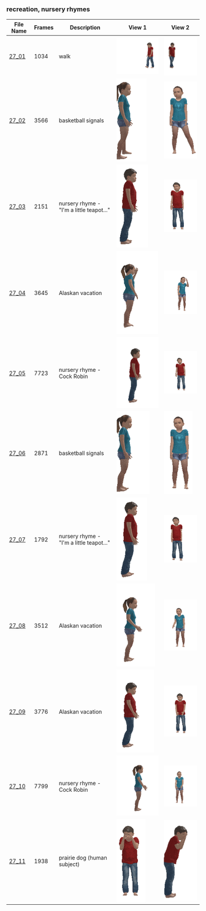 ### recreation, nursery rhymes
|File Name|Frames|Description|View 1|View 2|
|-|-|-|-|-|
|[27_01](https://github.com/Shriinivas/cmubvh/raw/main/Sequence-020-029/27/Data/27_01.zip)|1034|walk|<img src="https://github.com/Shriinivas/cmubvhgifs/blob/main/Sequence-020-029/27/27_01_0.gif"/>|<img src="https://github.com/Shriinivas/cmubvhgifs/blob/main/Sequence-020-029/27/27_01_1.gif"/>|
|[27_02](https://github.com/Shriinivas/cmubvh/raw/main/Sequence-020-029/27/Data/27_02.zip)|3566|basketball signals|<img src="https://github.com/Shriinivas/cmubvhgifs/blob/main/Sequence-020-029/27/27_02_0.gif"/>|<img src="https://github.com/Shriinivas/cmubvhgifs/blob/main/Sequence-020-029/27/27_02_1.gif"/>|
|[27_03](https://github.com/Shriinivas/cmubvh/raw/main/Sequence-020-029/27/Data/27_03.zip)|2151|nursery rhyme - "I'm a little teapot..."|<img src="https://github.com/Shriinivas/cmubvhgifs/blob/main/Sequence-020-029/27/27_03_0.gif"/>|<img src="https://github.com/Shriinivas/cmubvhgifs/blob/main/Sequence-020-029/27/27_03_1.gif"/>|
|[27_04](https://github.com/Shriinivas/cmubvh/raw/main/Sequence-020-029/27/Data/27_04.zip)|3645|Alaskan vacation|<img src="https://github.com/Shriinivas/cmubvhgifs/blob/main/Sequence-020-029/27/27_04_0.gif"/>|<img src="https://github.com/Shriinivas/cmubvhgifs/blob/main/Sequence-020-029/27/27_04_1.gif"/>|
|[27_05](https://github.com/Shriinivas/cmubvh/raw/main/Sequence-020-029/27/Data/27_05.zip)|7723|nursery rhyme - Cock Robin|<img src="https://github.com/Shriinivas/cmubvhgifs/blob/main/Sequence-020-029/27/27_05_0.gif"/>|<img src="https://github.com/Shriinivas/cmubvhgifs/blob/main/Sequence-020-029/27/27_05_1.gif"/>|
|[27_06](https://github.com/Shriinivas/cmubvh/raw/main/Sequence-020-029/27/Data/27_06.zip)|2871|basketball signals|<img src="https://github.com/Shriinivas/cmubvhgifs/blob/main/Sequence-020-029/27/27_06_0.gif"/>|<img src="https://github.com/Shriinivas/cmubvhgifs/blob/main/Sequence-020-029/27/27_06_1.gif"/>|
|[27_07](https://github.com/Shriinivas/cmubvh/raw/main/Sequence-020-029/27/Data/27_07.zip)|1792|nursery rhyme - "I'm a little teapot..."|<img src="https://github.com/Shriinivas/cmubvhgifs/blob/main/Sequence-020-029/27/27_07_0.gif"/>|<img src="https://github.com/Shriinivas/cmubvhgifs/blob/main/Sequence-020-029/27/27_07_1.gif"/>|
|[27_08](https://github.com/Shriinivas/cmubvh/raw/main/Sequence-020-029/27/Data/27_08.zip)|3512|Alaskan vacation|<img src="https://github.com/Shriinivas/cmubvhgifs/blob/main/Sequence-020-029/27/27_08_0.gif"/>|<img src="https://github.com/Shriinivas/cmubvhgifs/blob/main/Sequence-020-029/27/27_08_1.gif"/>|
|[27_09](https://github.com/Shriinivas/cmubvh/raw/main/Sequence-020-029/27/Data/27_09.zip)|3776|Alaskan vacation|<img src="https://github.com/Shriinivas/cmubvhgifs/blob/main/Sequence-020-029/27/27_09_0.gif"/>|<img src="https://github.com/Shriinivas/cmubvhgifs/blob/main/Sequence-020-029/27/27_09_1.gif"/>|
|[27_10](https://github.com/Shriinivas/cmubvh/raw/main/Sequence-020-029/27/Data/27_10.zip)|7799|nursery rhyme - Cock Robin|<img src="https://github.com/Shriinivas/cmubvhgifs/blob/main/Sequence-020-029/27/27_10_0.gif"/>|<img src="https://github.com/Shriinivas/cmubvhgifs/blob/main/Sequence-020-029/27/27_10_1.gif"/>|
|[27_11](https://github.com/Shriinivas/cmubvh/raw/main/Sequence-020-029/27/Data/27_11.zip)|1938|prairie dog (human subject)|<img src="https://github.com/Shriinivas/cmubvhgifs/blob/main/Sequence-020-029/27/27_11_0.gif"/>|<img src="https://github.com/Shriinivas/cmubvhgifs/blob/main/Sequence-020-029/27/27_11_1.gif"/>|
